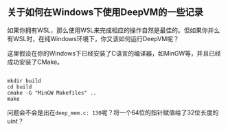 ## 关于如何在Windows下使用DeepVM的一些记录

如果你拥有WSL，那么使用WSL来完成相应的操作自然是最佳的。但如果你并么有WSL时，在纯Windows环境下，你又该如何运行DeepVM呢？

这里假设在你的Windows下已经安装了C语言的编译器，如MinGW等，并且已经成功安装了CMake。

```shell

mkdir build
cd build
cmake -G "MinGW Makefiles" ..
make

```

问题会不会是出在`deep_mem.c: 130`呢？将一个64位的指针赋值给了32位长度的uint？